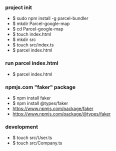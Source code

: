 ### project init

- \$ sudo npm install -g parcel-bundler
- \$ mkdir Parcel-google-map
- \$ cd Parcel-google-map
- \$ touch index.html
- \$ mkdir src
- \$ touch src/index.ts
- \$ parcel index.html

### run parcel index.html

- \$ parcel index.html

### npmjs.com "faker" package

- \$ npm install faker
- \$ npm install @types/faker
- https://www.npmjs.com/package/faker
- https://www.npmjs.com/package/@types/faker


### development

- \$ touch src/User.ts
- \$ touch src/Company.ts

